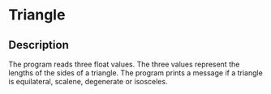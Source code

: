 # Triangle

## Description
The program reads three float values. The three values represent the lengths of the sides of a triangle. The program prints a message if a triangle is equilateral, scalene, degenerate or isosceles.
